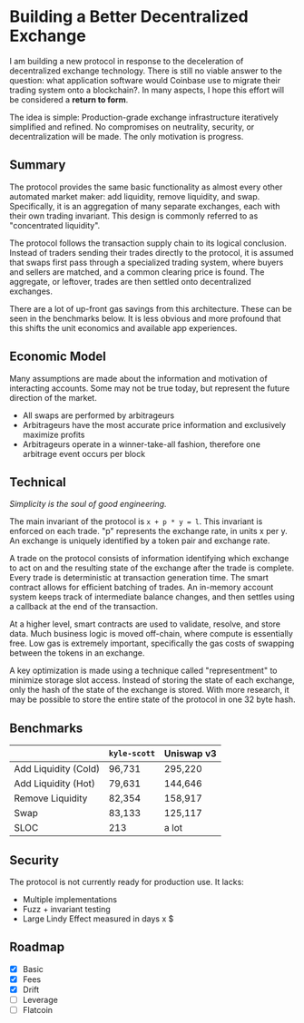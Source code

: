 # Building a Better Decentralized Exchange

I am building a new protocol in response to the deceleration of decentralized exchange technology. There is still no viable answer to the question: what application software would Coinbase use to migrate their trading system onto a blockchain?. In many aspects, I hope this effort will be considered a **return to form**.

The idea is simple: Production-grade exchange infrastructure iteratively simplified and refined. No compromises on neutrality, security, or decentralization will be made. The only motivation is progress.

## Summary

The protocol provides the same basic functionality as almost every other automated market maker: add liquidity, remove liquidity, and swap. Specifically, it is an aggregation of many separate exchanges, each with their own trading invariant. This design is commonly referred to as "concentrated liquidity".

The protocol follows the transaction supply chain to its logical conclusion. Instead of traders sending their trades directly to the protocol, it is assumed that swaps first pass through a specialized trading system, where buyers and sellers are matched, and a common clearing price is found. The aggregate, or leftover, trades are then settled onto decentralized exchanges.

There are a lot of up-front gas savings from this architecture. These can be seen in the benchmarks below. It is less obvious and more profound that this shifts the unit economics and available app experiences.

## Economic Model

Many assumptions are made about the information and motivation of interacting accounts. Some may not be true today, but represent the future direction of the market.

- All swaps are performed by arbitrageurs
- Arbitrageurs have the most accurate price information and exclusively maximize profits
- Arbitrageurs operate in a winner-take-all fashion, therefore one arbitrage event occurs per block

## Technical

_Simplicity is the soul of good engineering._

The main invariant of the protocol is `x + p * y = l`. This invariant is enforced on each trade. "p" represents the exchange rate, in units x per y. An exchange is uniquely identified by a token pair and exchange rate.

A trade on the protocol consists of information identifying which exchange to act on and the resulting state of the exchange after the trade is complete. Every trade is deterministic at transaction generation time. The smart contract allows for efficient batching of trades. An in-memory account system keeps track of intermediate balance changes, and then settles using a callback at the end of the transaction.

At a higher level, smart contracts are used to validate, resolve, and store data. Much business logic is moved off-chain, where compute is essentially free. Low gas is extremely important, specifically the gas costs of swapping between the tokens in an exchange.

A key optimization is made using a technique called "representment" to minimize storage slot access. Instead of storing the state of each exchange, only the hash of the state of the exchange is stored. With more research, it may be possible to store the entire state of the protocol in one 32 byte hash.

## Benchmarks

|                      | `kyle-scott` | Uniswap v3 |
|----------------------|--------------|------------|
| Add Liquidity (Cold) |       96,731 |    295,220 |
| Add Liquidity (Hot)  |       79,631 |    144,646 |
| Remove Liquidity     |       82,354 |    158,917 |
| Swap                 |       83,133 |    125,117 |
| SLOC                 |          213 |      a lot |

## Security

The protocol is not currently ready for production use. It lacks:

- Multiple implementations
- Fuzz + invariant testing
- Large Lindy Effect measured in days x $

## Roadmap

- [x] Basic
- [x] Fees
- [x] Drift
- [ ] Leverage
- [ ] Flatcoin
